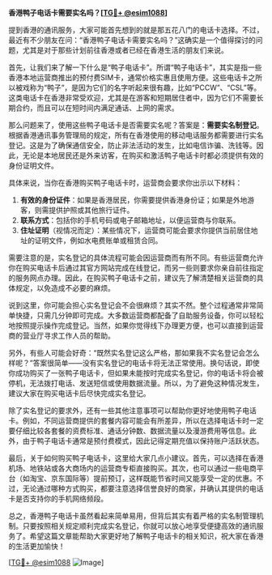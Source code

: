 **香港鸭子电话卡需要实名吗？[[TG💪+ @esim1088](https://t.me/s/esim1088)]**

提到香港的通讯服务，大家可能首先想到的就是那五花八门的电话卡选择。不过，最近有不少朋友在问：“香港鸭子电话卡需要实名吗？”这确实是一个值得探讨的问题，尤其是对于那些计划前往香港或者已经在香港生活的朋友们来说。

首先，让我们来了解一下什么是“鸭子电话卡”。所谓“鸭子电话卡”，其实是指一些香港本地运营商推出的预付费SIM卡，通常价格实惠且使用方便。这些电话卡之所以被戏称为“鸭子”，是因为它们的名字听起来很有趣，比如“PCCW”、“CSL”等。这类电话卡在香港非常受欢迎，尤其是在游客和短期居住者中，因为它们不需要长期合约，而且可以在短时间内满足通话、上网的需求。

那么问题来了，使用这些鸭子电话卡是否需要实名呢？答案是：**需要实名制登记**。根据香港通讯事务管理局的规定，所有在香港使用的移动电话服务都需要进行实名登记。这是为了确保通信安全，防止非法活动的发生，比如电信诈骗、洗钱等。因此，无论是本地居民还是外来访客，在购买和激活鸭子电话卡时都必须提供有效的身份证明文件。

具体来说，当你在香港购买鸭子电话卡时，运营商会要求你出示以下材料：

1. **有效的身份证件**：如果是香港居民，你需要提供香港身份证；如果是外地游客，则需提供护照或其他旅行证件。
2. **联系方式**：包括你的手机号码或电子邮箱地址，以便运营商与你联系。
3. **住址证明**（视情况而定）：某些情况下，运营商可能会要求你提供当前居住地址的证明文件，例如水电费账单或租赁合同。

需要注意的是，实名登记的具体流程可能会因运营商而有所不同。有些运营商允许你在购买电话卡后通过其官方网站完成在线登记，而另一些则要求你亲自前往指定的服务网点办理。因此，在购买鸭子电话卡之前，建议先了解清楚相关运营商的具体规定，以免造成不必要的麻烦。

说到这里，你可能会担心实名登记会不会很麻烦？其实不然。整个过程通常非常简单快捷，只需几分钟即可完成。大多数运营商都配备了自助服务设备，你可以轻松地按照提示操作完成登记。当然，如果你觉得线下办理更方便，也可以直接到运营商的营业厅寻求工作人员的帮助。

另外，有些人可能会好奇：“既然实名登记这么严格，那如果我不实名登记会怎么样呢？”答案很简单——没有实名登记的电话卡将无法正常使用。换句话说，即使你成功购买了一张鸭子电话卡，但如果未能按时完成实名登记，你的电话卡将会被停机，无法拨打电话、发送短信或使用数据流量。所以，为了避免这种情况发生，建议大家在购买电话卡后尽快完成实名登记。

除了实名登记的要求外，还有一些其他注意事项可以帮助你更好地使用鸭子电话卡。例如，不同运营商提供的套餐内容可能会有所差异，所以在选择电话卡时一定要仔细比较各套餐的资费标准、通话分钟数、数据流量以及漫游费用等信息。此外，由于鸭子电话卡通常是预付费模式，因此记得定期充值以保持账户活跃状态。

最后，关于如何购买鸭子电话卡，这里给大家几点小建议。首先，可以选择在香港机场、地铁站或各大商场内的运营商专柜直接购买。其次，也可以通过一些电商平台（如淘宝、京东国际等）提前预订，这样既能节省时间又能享受一定的优惠。不过，无论通过哪种方式购买，都要注意选择信誉良好的商家，并确认其提供的电话卡是否支持你的手机网络频段。

总之，香港鸭子电话卡虽然看起来简单易用，但背后其实有着严格的实名制管理机制。只要按照相关规定顺利完成实名登记，你就可以放心地享受便捷高效的通讯服务了。希望这篇文章能帮助大家更好地了解鸭子电话卡的相关知识，祝大家在香港的生活更加愉快！

[[TG💪+ @esim1088](https://t.me/s/esim1088) ![Image](https://i.postimg.cc/4NQfJmqS/Snipaste-2025-05-13-00-14-12.png)]